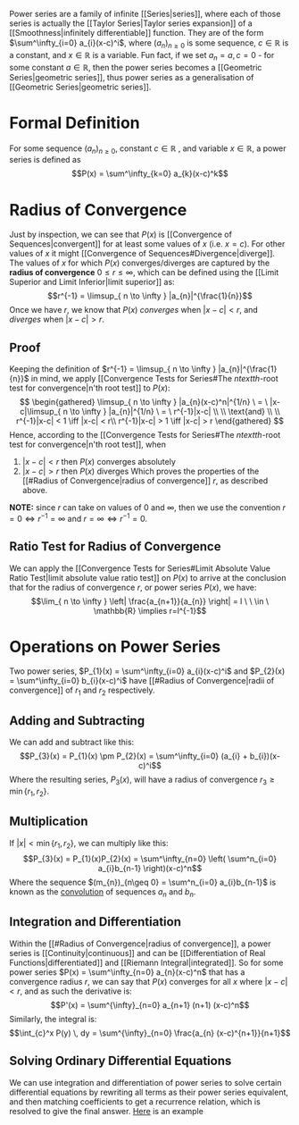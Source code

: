 Power series are a family of infinite [[Series|series]], where each of those series is actually the [[Taylor Series|Taylor series expansion]] of a [[Smoothness|infinitely differentiable]] function. They are of the form $\sum^\infty_{i=0} a_{i}(x-c)^i$, where $(a_{n})_{n\geq 0}$ is some sequence, $c \in \mathbb{R}$ is a constant, and $x \in \mathbb{R}$ is a variable.
Fun fact, if we set $a_{n} = a, c=0$ - for some constant $a \in \mathbb{R}$, then the power series becomes a [[Geometric Series|geometric series]], thus power series as a generalisation of [[Geometric Series|geometric series]].

# Formal Definition
For some sequence $(a_{n})_{n\geq 0}$, constant $c \in \mathbb{R}$ , and variable $x \in \mathbb{R}$, a power series is defined as
$$P(x) = \sum^\infty_{k=0} a_{k}(x-c)^k$$
# Radius of Convergence
Just by inspection, we can see that $P(x)$ is [[Convergence of Sequences|convergent]] for at least some values of $x$ (i.e. $x=c$). For other values of $x$ it might [[Convergence of Sequences#Divergence|diverge]]. The values of $x$ for which $P(x)$ converges/diverges are captured by the **radius of convergence** $0\leq r \leq \infty$, which can be defined using the [[Limit Superior and Limit Inferior|limit superior]] as: $$r^{-1} = \limsup_{ n \to \infty } |a_{n}|^{\frac{1}{n}}$$
Once we have $r$, we know that $P(x)$ *converges* when $|x-c| < r$, and *diverges* when $|x-c| > r$.

## Proof
Keeping the definition of $r^{-1} = \limsup_{ n \to \infty } |a_{n}|^{\frac{1}{n}}$ in mind, we apply [[Convergence Tests for Series#The $n { text{th}}$-root test for convergence|n'th root test]] to $P(x)$:
$$
\begin{gathered}
\limsup_{ n \to \infty } |a_{n}(x-c)^n|^{1/n} \ = \ |x-c|\limsup_{ n \to \infty } |a_{n}|^{1/n} \ = \ r^{-1}|x-c| \\
\\ \text{and} \\ \\
r^{-1}|x-c| < 1 \iff |x-c| < r\\
r^{-1}|x-c| > 1 \iff |x-c| > r
\end{gathered}
$$
Hence, according to the [[Convergence Tests for Series#The $n { text{th}}$-root test for convergence|n'th root test]], when
1. $|x-c| < r$ then $P(x)$ converges absolutely
2. $|x-c| > r$ then $P(x)$ diverges
Which proves the properties of the [[#Radius of Convergence|radius of convergence]] $r$, as described above.

**NOTE:** since $r$ can take on values of $0$ and $\infty$, then we use the convention $r=0 \iff r^{-1}=\infty$ and $r=\infty \iff r^{-1}=0$.

## Ratio Test for Radius of Convergence
We can apply the [[Convergence Tests for Series#Limit Absolute Value Ratio Test|limit absolute value ratio test]] on $P(x)$ to arrive at the conclusion that for the radius of convergence $r$, or power series $P(x)$, we have: $$\lim_{ n \to \infty } \left| \frac{a_{n+1}}{a_{n}} \right| = l \ \ \in \ \mathbb{R} \implies r=l^{-1}$$

# Operations on Power Series
Two power series, $P_{1}(x) = \sum^\infty_{i=0} a_{i}(x-c)^i$ and $P_{2}(x) = \sum^\infty_{i=0} b_{i}(x-c)^i$ have [[#Radius of Convergence|radii of convergence]] of $r_{1}$ and $r_{2}$ respectively.

## Adding and Subtracting
We can add and subtract like this: $$P_{3}(x) = P_{1}(x) \pm P_{2}(x) = \sum^\infty_{i=0} (a_{i} + b_{i})(x-c)^i$$
Where the resulting series, $P_{3}(x)$, will have a radius of convergence $r_{3}\geq \min \{ r_{1}, r_{2} \}$.

## Multiplication
If $|x| < \min \{ r_{1}, r_{2} \}$, we can multiply like this:
$$P_{3}(x) = P_{1}(x)P_{2}(x) = \sum^\infty_{n=0} \left( \sum^n_{i=0} a_{i}b_{n-1} \right)(x-c)^n$$
Where the sequence $(m_{n})_{n\geq 0} = \sum^n_{i=0} a_{i}b_{n-1}$ is known as the [convolution](https://en.wikipedia.org/wiki/Convolution) of sequences $a_{n}$ and $b_{n}$.

## Integration and Differentiation
Within the [[#Radius of Convergence|radius of convergence]], a power series is [[Continuity|continuous]] and can be [[Differentiation of Real Functions|differentiated]] and [[Riemann Integral|integrated]]. So for some power series $P(x) = \sum^\infty_{n=0} a_{n}(x-c)^n$ that has a convergence radius $r$, we can say that $P(x)$ converges for all $x$ where $|x-c| < r$, and as such the derivative is: $$P'(x) = \sum^{\infty}_{n=0} a_{n+1} (n+1) (x-c)^n$$
Similarly, the integral is: $$\int_{c}^x P(y) \, dy = \sum^{\infty}_{n=0} \frac{a_{n} (x-c)^{n+1}}{n+1}$$

## Solving Ordinary Differential Equations 
We can use integration and differentiation of power series to solve certain differential equations by rewriting all terms as their power series equivalent, and then matching coefficients to get a recurrence relation, which is resolved to give the final answer. [Here](https://www.youtube.com/watch?v=LjV_yHafIj8) is an example